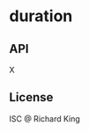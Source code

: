 # duration

## API

<!--- <% api --->
X
<!--- api %> --->

## License

ISC @ Richard King

  <!--- References ======================================================== --->

  <!--- Badges --->

  <!--- URLs --->
  [url-license-doc]: https://github.com/richrdkng/dmd-plugin-simple-nodejs-project/blob/master/LICENSE.md
  [url-contrib-doc]: https://github.com/richrdkng/dmd-plugin-simple-nodejs-project/blob/master/.github/CONTRIBUTING.md
